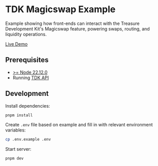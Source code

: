 # TDK Magicswap Example

Example showing how front-ends can interact with the Treasure Development Kit's Magicswap feature, powering swaps, routing, and liquidity operations.

[Live Demo](https://tdk-magicswap-demo.spellcaster.lol)

## Prerequisites

- [>= Node 22.12.0](https://nodejs.org/en)
- Running [TDK API](../../apps/api)

## Development

Install dependencies:

```bash
pnpm install
```

Create `.env` file based on example and fill in with relevant environment variables:

```bash
cp .env.example .env
```

Start server:

```bash
pnpm dev
```
